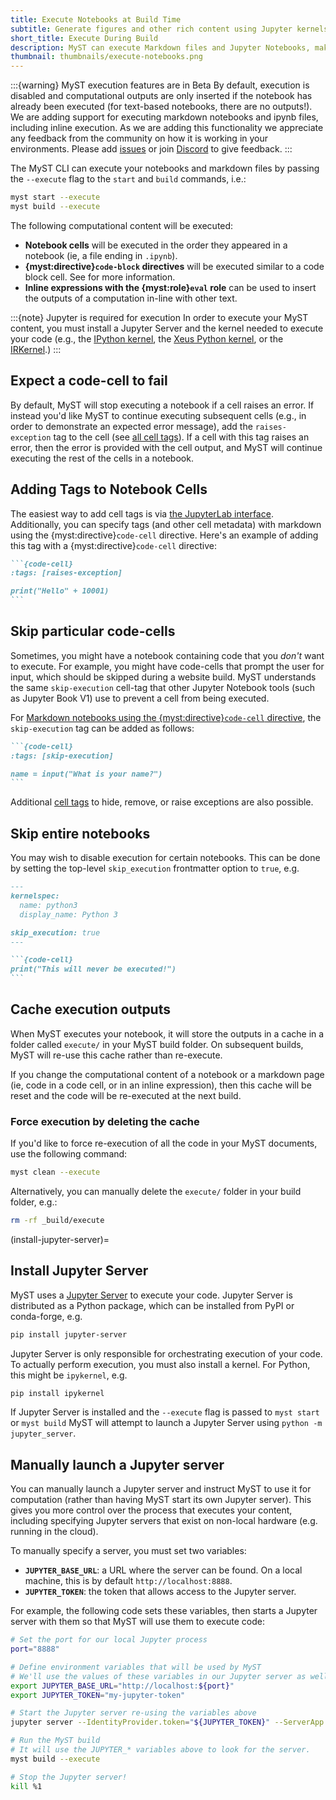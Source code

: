 ```yaml
---
title: Execute Notebooks at Build Time
subtitle: Generate figures and other rich content using Jupyter kernels
short_title: Execute During Build
description: MyST can execute Markdown files and Jupyter Notebooks, making it possible to build rich websites from computational documents.
thumbnail: thumbnails/execute-notebooks.png
---
```


:::{warning} MyST execution features are in Beta
By default, execution is disabled and computational outputs are only inserted if the notebook has already been executed (for text-based notebooks, there are no outputs!).
We are adding support for executing markdown notebooks and ipynb files, including inline execution.
As we are adding this functionality we appreciate any feedback from the community on how it is working in your environments. Please add [issues](https://github.com/jupyter-book/mystmd/issues/new) or join [Discord](https://discord.mystmd.org/) to give feedback.
:::

The MyST CLI can execute your notebooks and markdown files by passing the `--execute` flag to the `start` and `build` commands, i.e.:

```bash
myst start --execute
myst build --execute
```

The following computational content will be executed:

- **Notebook cells** will be executed in the order they appeared in a notebook (ie, a file ending in `.ipynb`).
- **{myst:directive}`code-block` directives** will be executed similar to a code block cell. See [](./notebooks-with-markdown.md) for more information.
- **Inline expressions with the {myst:role}`eval` role** can be used to insert the outputs of a computation in-line with other text.

:::{note} Jupyter is required for execution
In order to execute your MyST content, you must install a Jupyter Server and the kernel needed to execute your code (e.g., the [IPython kernel](https://ipython.readthedocs.io/en/stable/), the [Xeus Python kernel](https://github.com/jupyter-xeus/xeus-python), or the [IRKernel](https://irkernel.github.io/).)
:::

## Expect a code-cell to fail

By default, MyST will stop executing a notebook if a cell raises an error.
If instead you'd like MyST to continue executing subsequent cells (e.g., in order to demonstrate an expected error message), add the `raises-exception` tag to the cell (see [all cell tags](#tbl:notebook-cell-tags)).
If a cell with this tag raises an error, then the error is provided with the cell output, and MyST will continue executing the rest of the cells in a notebook.

## Adding Tags to Notebook Cells

The easiest way to add cell tags is via [the JupyterLab interface](https://jupyterlab.readthedocs.io).
Additionally, you can specify tags (and other cell metadata) with markdown using the {myst:directive}`code-cell` directive.
Here's an example of adding this tag with a {myst:directive}`code-cell` directive:

````markdown
```{code-cell}
:tags: [raises-exception]

print("Hello" + 10001)
```
````

## Skip particular code-cells

Sometimes, you might have a notebook containing code that you _don't_ want to execute. For example, you might have code-cells that prompt the user for input, which should be skipped during a website build. MyST understands the same `skip-execution` cell-tag that other Jupyter Notebook tools (such as Jupyter Book V1) use to prevent a cell from being executed.

For [Markdown notebooks using the {myst:directive}`code-cell` directive](notebooks-with-markdown.md#code-cell), the `skip-execution` tag can be added as follows:

````markdown
```{code-cell}
:tags: [skip-execution]

name = input("What is your name?")
```
````

Additional [cell tags](#tbl:notebook-cell-tags) to hide, remove, or raise exceptions are also possible.

## Skip entire notebooks

You may wish to disable execution for certain notebooks. This can be done by setting the top-level `skip_execution` frontmatter option to `true`, e.g.

````markdown
---
kernelspec:
  name: python3
  display_name: Python 3

skip_execution: true
---

```{code-cell}
print("This will never be executed!")
```
````

## Cache execution outputs

When MyST executes your notebook, it will store the outputs in a cache in a folder called `execute/` in your MyST build folder.
On subsequent builds, MyST will re-use this cache rather than re-execute.

If you change the computational content of a notebook or a markdown page (ie, code in a code cell, or in an inline expression), then this cache will be reset and the code will be re-executed at the next build.

### Force execution by deleting the cache

If you'd like to force re-execution of all the code in your MyST documents, use the following command:

```bash
myst clean --execute
```

Alternatively, you can manually delete the `execute/` folder in your build folder, e.g.:

```bash
rm -rf _build/execute
```

(install-jupyter-server)=

## Install Jupyter Server

MyST uses a [Jupyter Server](https://jupyter-server.readthedocs.io/) to execute your code.
Jupyter Server is distributed as a Python package, which can be installed from PyPI or conda-forge, e.g.

```bash
pip install jupyter-server
```

Jupyter Server is only responsible for orchestrating execution of your code. To actually perform execution, you must also install a kernel. For Python, this might be `ipykernel`, e.g.

```bash
pip install ipykernel
```

If Jupyter Server is installed and the `--execute` flag is passed to `myst start` or `myst build` MyST will attempt to launch a Jupyter Server using `python -m jupyter_server`.

## Manually launch a Jupyter server

You can manually launch a Jupyter server and instruct MyST to use it for computation (rather than having MyST start its own Jupyter server).
This gives you more control over the process that executes your content, including specifying Jupyter servers that exist on non-local hardware (e.g. running in the cloud).

To manually specify a server, you must set two variables:

- **`JUPYTER_BASE_URL`**: a URL where the server can be found. On a local machine, this is by default `http://localhost:8888`.
- **`JUPYTER_TOKEN`**: the token that allows access to the Jupyter server.

For example, the following code sets these variables, then starts a Jupyter server with them so that MyST will use them to execute code:

```bash
# Set the port for our local Jupyter process
port="8888"

# Define environment variables that will be used by MyST
# We'll use the values of these variables in our Jupyter server as well.
export JUPYTER_BASE_URL="http://localhost:${port}"
export JUPYTER_TOKEN="my-jupyter-token"

# Start the Jupyter server re-using the variables above
jupyter server --IdentityProvider.token="${JUPYTER_TOKEN}" --ServerApp.port="${port}" &

# Run the MyST build
# It will use the JUPYTER_* variables above to look for the server.
myst build --execute

# Stop the Jupyter server!
kill %1
```
